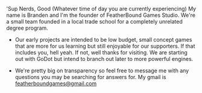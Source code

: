 'Sup Nerds,
  Good (Whatever time of day you are currently experiencing) My name is Branden and I'm the founder of FeatherBound Games Studio. We're a small team founded in a local trade school for a completely unrelated degree program. 

- Our early projects are intended to be low budget, small concept games that are more for us learning but still enjoyable for our supporters. If that includes you, hell yeah. If not, well thanks for visiting. We are starting out with GoDot but intend to branch out later to more powerful engines. 

- We're pretty big on transparency so feel free to message me with any questions you may be searching for answers for. My gmail is featherboundgames@gmail.com

